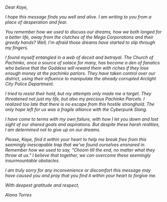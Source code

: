 *Dear Kaye,*

*I hope this message finds you well and alive. I am writing to you from a place of desperation and fear.*

*You remember how we used to discuss our dreams, how we both longed for a better life, away from the clutches of the Mega Corporations and their greedy hands? Well, I'm afraid those dreams have started to slip through my fingers.*

*I found myself entangled in a web of deceit and betrayal. The Church of Pachinko, once a source of solace for many, has become a den of fanatics who believe that the Goddess will reward them with riches if they lose enough money at the pachinko parlors. They have taken control over our district, using their influence to manipulate the already corrupted Arclight City Police Department.*

*I tried to resist their hold, but my attempts only made me a target. They threatened not just my life, but also my precious Pachinko Parcels. I realized too late that there is no escape from this hostile stronghold. The only hope left for us was a fragile alliance with the Cyberpunk Slang.*

*I have come to terms with my own failure, with how I let you down and lost sight of our shared goals and aspirations. But despite these harsh realities, I am determined not to give up on our dreams.*

*Please, Kaye, find it within your heart to help me break free from this seemingly inescapable trap that we've found ourselves ensnared in. Remember how we used to say, "Choom till the end, no matter what they throw at us." I believe that together, we can overcome these seemingly insurmountable obstacles.*

*I am truly sorry for any inconvenience or discomfort this message may have caused you and pray that you find it within your heart to forgive me.*

*With deepest gratitude and respect,*

*Alana Torres*
